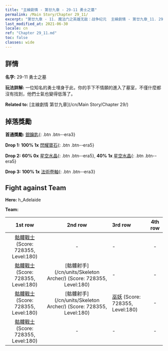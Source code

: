 ```yaml
---
title: "主線劇情 - 第廿九章 - 29-11 勇士之墓"
permalink: /Main Story/Chapter 29_11/
excerpt: "第廿九章 - 11. 魔法门之英雄无敌：战争纪元  主線劇情 - 第廿九章_11. 29-11 勇士之墓"
last_modified_at: 2021-06-30
locale: cn
ref: "Chapter 29_11.md"
toc: false
classes: wide
---
```


## 詳情

 **名字:** 29-11 勇士之墓

 **玩法詳解:** 一位知名的勇士埋身于此，你的手下不情願的進入了墓室，不僅什麼都沒有找到，他們士氣也變得低落了。

 **Related to:** [主線劇情 第廿九章](/cn/Main Story/Chapter 29/)

## 掉落獎勵

 **首通獎勵:** [銀鑰匙](/cn/Items/con_693/){: .btn .btn--era3}

 **Drop 1:** **100% 1x** [閃耀寶石](/cn/Items/mat_100/){: .btn .btn--era5}

 **Drop 2:** **60% 0x** [星空水晶](/cn/Items/mat_94/){: .btn .btn--era5}, **40% 1x** [星空水晶](/cn/Items/mat_94/){: .btn .btn--era5}

 **Drop 3:** **100% 1x** [法術卷軸](/cn/Items/con_694/){: .btn .btn--era3}


## Fight against Team
 **Hero:** h_Adelaide

 **Team:**


  | 1st row | 2nd row | 3rd row | 4th row |
  |:----:|:----:|:----|:----:|
  | [骷髏戰士](/cn/units/Skeleton/) (Score: 728355, Level:180)  | - | - | - |
  | [骷髏戰士](/cn/units/Skeleton/) (Score: 728355, Level:180)  | [骷髏射手](/cn/units/Skeleton Archer/) (Score: 728355, Level:180)  | - | - |
  | [骷髏戰士](/cn/units/Skeleton/) (Score: 728355, Level:180)  | [骷髏射手](/cn/units/Skeleton Archer/) (Score: 728355, Level:180)  | [巫妖](/cn/units/Lich/) (Score: 728355, Level:180)  | - |
  | [骷髏戰士](/cn/units/Skeleton/) (Score: 728355, Level:180)  | - | - | - |


